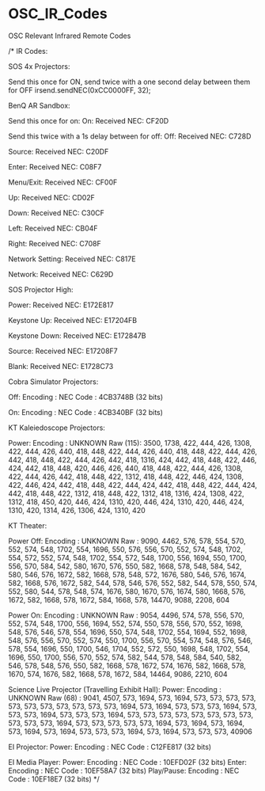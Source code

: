 # OSC_IR_Codes
OSC Relevant Infrared Remote Codes

/* IR Codes: 

SOS 4x Projectors: 
  
  Send this once for ON, send twice with a one second delay between them for OFF
  irsend.sendNEC(0xCC0000FF, 32);

BenQ AR Sandbox:

  Send this once for on:
  On:
  Received NEC: CF20D

  Send this twice with a 1s delay between for off:
  Off:
  Received NEC: C728D
  
  Source:
  Received NEC: C20DF
  
  Enter:
  Received NEC: C08F7

  Menu/Exit:
  Received NEC: CF00F

  Up: 
  Received NEC: CD02F

  Down:
  Received NEC: C30CF
  
  Left: 
  Received NEC: CB04F

  Right:
  Received NEC: C708F

  Network Setting:
  Received NEC: C817E

  Network:
  Received NEC: C629D

SOS Projector High:

  Power:
  Received NEC: E172E817

  Keystone Up:
  Received NEC: E17204FB

  Keystone Down:
  Received NEC: E172847B
  
  Source:
  Received NEC: E17208F7

  Blank:
  Received NEC: E1728C73

Cobra Simulator Projectors:

  Off: 
    Encoding  : NEC
    Code      : 4CB3748B (32 bits)

  On:
    Encoding  : NEC
    Code      : 4CB340BF (32 bits)

KT Kaleiedoscope Projectors:

  Power:
    Encoding  : UNKNOWN
    Raw (115): 3500, 1738, 422, 444, 426, 1308, 422, 444, 426, 440, 418, 448, 422, 444, 426, 440, 418, 448, 422, 444, 426, 442, 418,                    448, 422, 444, 426, 442, 418, 1316, 424, 442, 418, 448, 422, 446, 424, 442, 418, 448, 420, 446, 426, 440, 418, 448, 422,                444, 426, 1308, 422, 444, 426, 442, 418, 448, 422, 1312, 418, 448, 422, 446, 424, 1308, 422, 446, 424, 442, 418, 448,                    422, 444, 424, 442, 418, 448, 422, 444, 424, 442, 418, 448, 422, 1312, 418, 448, 422, 1312, 418, 1316, 424, 1308, 422,                  1312, 418, 450, 420, 446, 424, 1310, 420, 446, 424, 1310, 420, 446, 424, 1310, 420, 1314, 426, 1306, 424, 1310, 420


KT Theater:

  Power Off:
    Encoding  : UNKNOWN
    Raw       : 9090, 4462, 576, 578, 554, 570, 552, 574, 548, 1702, 554, 1696, 550, 576, 556, 570, 552, 574, 548, 1702, 554, 572, 552,                 574, 548, 1702, 554, 572, 548, 1700, 556, 1694, 550, 1700, 556, 570, 584, 542, 580, 1670, 576, 550, 582, 1668, 578, 548,                 584, 542, 580, 546, 576, 1672, 582, 1668, 578, 548, 572, 1676, 580, 546, 576, 1674, 582, 1668, 576, 1672, 582, 544, 578,                 546, 576, 552, 582, 544, 578, 550, 574, 552, 580, 544, 578, 548, 574, 1676, 580, 1670, 576, 1674, 580, 1668, 576, 1672,                 582, 1668, 578, 1672, 584, 1668, 578, 14470, 9088, 2208, 604

  Power On:
    Encoding  : UNKNOWN
    Raw       : 9054, 4496, 574, 578, 556, 570, 552, 574, 548, 1700, 556, 1694, 552, 574, 550, 578, 556, 570, 552, 1698, 548, 576, 546,                 578, 554, 1696, 550, 574, 548, 1702, 554, 1694, 552, 1698, 548, 576, 556, 570, 552, 574, 550, 1700, 556, 570, 554, 574,                 548, 576, 546, 578, 554, 1696, 550, 1700, 546, 1704, 552, 572, 550, 1698, 548, 1702, 554, 1696, 550, 1700, 556, 570,                     552, 574, 582, 544, 578, 548, 584, 540, 582, 546, 578, 548, 576, 550, 582, 1668, 578, 1672, 574, 1676, 582, 1668, 578,                   1670, 574, 1676, 582, 1668, 578, 1672, 584, 14464, 9086, 2210, 604
  
Science Live Projector (Travelling Exhibit Hall):
  Power: 
    Encoding    : UNKNOWN
    Raw (68)    : 9041, 4507, 573, 1694, 573, 1694, 573, 573, 573, 573, 573, 573, 573, 573, 573, 573, 573, 1694,
                  573, 1694, 573, 573, 573, 1694, 573, 573, 573, 1694, 573, 573, 573, 1694, 573, 573, 573, 573, 573, 573, 573, 573, 573,                   573, 573, 1694, 573, 573, 573, 573, 573, 1694, 573, 1694, 573, 1694, 573, 1694, 573, 1694, 573, 573, 573, 1694, 573,                     1694, 573, 573, 573, 40906

EI Projector:
  Power:
    Encoding  : NEC
    Code      : C12FE817 (32 bits)

EI Media Player:
  Power:
    Encoding  : NEC
    Code      : 10EFD02F (32 bits)
  Enter:
    Encoding  : NEC
    Code      : 10EF58A7 (32 bits)
  Play/Pause:
    Encoding  : NEC
    Code      : 10EF18E7 (32 bits)
*/
